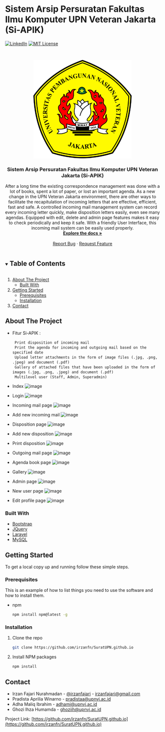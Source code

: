 # Sistem Arsip Persuratan Fakultas Ilmu Komputer UPN Veteran Jakarta (Si-APIK)
[![LinkedIn][linkedin-shield]][linkedin-url]
[![MIT License][license-shield]][license-url]



<!-- PROJECT LOGO -->
<br />
<p align="center">
  <a href="https://github.com/irzanfn/SuratUPN.github.io">
    <img src="public/img/Logo_UPNVJ.png" alt="Logo" width="320" height="320">
  </a>

  <h3 align="center">Sistem Arsip Persuratan Fakultas Ilmu Komputer UPN Veteran Jakarta (Si-APIK)</h3>

  <p align="center">
    After a long time the existing correspondence management was done with a lot of books, spent a lot of paper, or lost an important agenda. As a new change in the UPN Veteran Jakarta environment, there are other ways to facilitate the recapitulation of incoming letters that are effective, efficient, fast and safe. A controlled incoming mail management system can record every incoming letter quickly, make disposition letters easily, even see many agendas. Equipped with edit, delete and admin page features makes it easy to check periodically and keep it safe. With a friendly User Interface, this incoming mail system can be easily used properly.
    <br />
    <a href="https://github.com/irzanfn/SuratUPN.github.io"><strong>Explore the docs »</strong></a>
    <br />
    <br />
    <a href="https://github.com/irzanfn/SuratUPN.github.io/issues">Report Bug</a>
    ·
    <a href="https://github.com/irzanfn/SuratUPN.github.io/issues">Request Feature</a>
  </p>
</p>



<!-- TABLE OF CONTENTS -->
<details open="open">
  <summary><h2 style="display: inline-block">Table of Contents</h2></summary>
  <ol>
    <li>
      <a href="#about-the-project">About The Project</a>
      <ul>
        <li><a href="#built-with">Built With</a></li>
      </ul>
    </li>
    <li>
      <a href="#getting-started">Getting Started</a>
      <ul>
        <li><a href="#prerequisites">Prerequisites</a></li>
        <li><a href="#installation">Installation</a></li>
      </ul>
    </li>
    <li><a href="#contact">Contact</a></li>
  </ol>
</details>



<!-- ABOUT THE PROJECT -->
## About The Project
* Fitur Si-APIK :

       Print disposition of incoming mail
       Print the agenda for incoming and outgoing mail based on the specified date
       Upload letter attachments in the form of image files (.jpg, .png, .jpeg) and document (.pdf)
       Gallery of attached files that have been uploaded in the form of images (.jpg, .png, .jpeg) and document (.pdf)
       Multilevel user (Staff, Admin, Superadmin)


* Index
![image](https://user-images.githubusercontent.com/67045123/115532309-dfac5b00-a2bf-11eb-99b5-3d8b8613e173.png)

* Login
![image](https://user-images.githubusercontent.com/67045123/115536376-f05ed000-a2c3-11eb-907f-9a731061ad7a.png)

* Incoming mail page
![image](https://user-images.githubusercontent.com/67045123/115536602-2d2ac700-a2c4-11eb-874b-0e6d83378a45.png)

* Add new incoming mail
![image](https://user-images.githubusercontent.com/67045123/115536664-3fa50080-a2c4-11eb-9721-3e1e16cb59e7.png)

* Disposition page
![image](https://user-images.githubusercontent.com/67045123/115536735-4fbce000-a2c4-11eb-997a-faf9e935ebf9.png)

* Add new disposition
![image](https://user-images.githubusercontent.com/67045123/115536788-5d726580-a2c4-11eb-9919-51bd80134621.png)

* Print disposition
![image](https://user-images.githubusercontent.com/67045123/115536850-695e2780-a2c4-11eb-91e4-761165f438af.png)

* Outgoing mail page
![image](https://user-images.githubusercontent.com/67045123/115536905-75e28000-a2c4-11eb-81e5-2a9b468400ff.png)

* Agenda book page
![image](https://user-images.githubusercontent.com/67045123/115537037-9ca0b680-a2c4-11eb-9e7f-4dc908902f38.png)

* Gallery
![image](https://user-images.githubusercontent.com/67045123/115537075-a7f3e200-a2c4-11eb-84d0-1be6607269e6.png)

* Admin page
![image](https://user-images.githubusercontent.com/67045123/115537126-b4783a80-a2c4-11eb-9239-ad22cd014e80.png)

* New user page
![image](https://user-images.githubusercontent.com/67045123/115537168-bd690c00-a2c4-11eb-97da-2e800b6eb096.png)

* Edit profile page
![image](https://user-images.githubusercontent.com/67045123/115537192-c659dd80-a2c4-11eb-9fd1-f040c45a35ea.png)


### Built With

* [Bootstrap](https://getbootstrap.com)
* [JQuery](https://jquery.com)
* [Laravel](https://laravel.com)
* [MySQL](https://www.mysql.com/)


<!-- GETTING STARTED -->
## Getting Started

To get a local copy up and running follow these simple steps.

### Prerequisites

This is an example of how to list things you need to use the software and how to install them.
* npm
  ```sh
  npm install npm@latest -g
  ```

### Installation

1. Clone the repo
   ```sh
   git clone https://github.com/irzanfn/SuratUPN.github.io
   ```
2. Install NPM packages
   ```sh
   npm install
   ```

<!-- CONTACT -->
## Contact

* Irzan Fajari Nurahmadan - [@irzanfajari](https://twitter.com/irzanfajari) - irzanfajari@gmail.com
* Pradista Aprilia Winarno - pradistaa@upnvj.ac.id
* Adha Maliq Ibrahim - adhami@upnvj.ac.id
* Ghozi Ihza Humamda - ghoziih@upnvj.ac.id



Project Link: [https://github.com/irzanfn/SuratUPN.github.io](https://github.com/irzanfn/SuratUPN.github.io)


<!-- MARKDOWN LINKS & IMAGES -->
[linkedin-shield]: https://img.shields.io/badge/-LinkedIn-black.svg?style=for-the-badge&logo=linkedin&colorB=555
[linkedin-url]: https://www.linkedin.com/in/irzan-fajari-nurahmadan-92124280/
[license-shield]: https://img.shields.io/github/license/othneildrew/Best-README-Template.svg?style=for-the-badge
[license-url]: https://github.com/othneildrew/Best-README-Template/blob/master/LICENSE.txt
